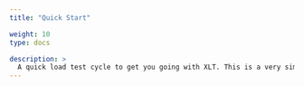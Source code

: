 ```yaml
---
title: "Quick Start"

weight: 10
type: docs

description: >
  A quick load test cycle to get you going with XLT. This is a very simplified use case.
--- 
```

